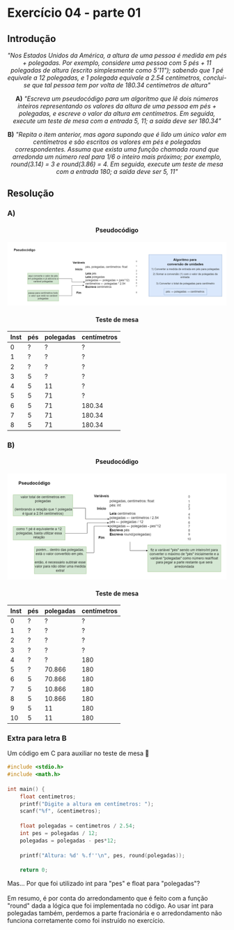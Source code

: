 # Exercício 04 - parte 01
  
## Introdução  
<div align="center">

_"Nos Estados Unidos da América, a altura de uma pessoa é medida em pés + polegadas. Por exemplo, considere uma pessoa com 5 pés + 11 polegadas de altura (escrito simplesmente como 5'11"); sabendo que 1 pé equivale a 12 polegadas, e 1 polegada equivale a 2.54 centímetros, conclui-se que tal pessoa tem por volta de 180.34 centímetros de altura"_

**A)** _"Escreva um pseudocódigo para um algoritmo que lê dois números inteiros representando os valores da altura de uma pessoa em pés + polegadas, e escreve o valor da altura em centímetros. Em seguida, execute um teste de mesa com a entrada 5, 11; a saída deve ser 180.34"_

**B)** _"Repita o item anterior, mas agora supondo que é lido um único valor em centímetros e são escritos os valores em pés e polegadas correspondentes. Assuma que exista uma função chamada round que arredonda um número real para 1/6 o inteiro mais próximo; por exemplo, round(3.14) = 3 e round(3.86) = 4. Em seguida, execute um teste de mesa com a entrada 180; a saída deve ser 5, 11"_

</div>

## Resolução

### A)

<div align="center">

#### Pseudocódigo

![](../../imagens/ex-04.png)

#### Teste de mesa

|Inst|pés|polegadas|centímetros|
----|----|----|----
|0|?|?|?|
|1|?|?|?|
|2|?|?|?|
|3|5|?|?|
|4|5|11|?|
|5|5|71|?|
|6|5|71|180.34|
|7|5|71|180.34|
|8|5|71|180.34|

</div>

### B)

<div align="center">

#### Pseudocódigo

![](../../imagens/ex-04.2.png)



#### Teste de mesa

|Inst|pés|polegadas|centímetros|
----|----|----|----
|0|?|?|?|
|1|?|?|?|
|2|?|?|?|
|3|?|?|?|
|4|?|?|180|
|5|?|70.866|180|
|6|5|70.866|180|
|7|5|10.866|180|
|8|5|10.866|180| 
|9|5|11|180|
|10|5|11|180|

</div>


### Extra para letra B

Um código em C para auxiliar no teste de mesa 🤗

```c
#include <stdio.h>
#include <math.h>

int main() {
    float centimetros;
    printf("Digite a altura em centímetros: ");
    scanf("%f", &centimetros);

    float polegadas = centimetros / 2.54;
    int pes = polegadas / 12;
    polegadas = polegadas - pes*12;

    printf("Altura: %d' %.f''\n", pes, round(polegadas));

    return 0;
```

Mas... Por que foi utilizado int para "pes" e float para "polegadas"? <br> <br>
Em resumo, é por conta do arredondamento que é feito com a função "round" dada a lógica que foi implementada no código. Ao usar int para polegadas também, perdemos a parte fracionária e o arredondamento não funciona corretamente como foi instruído no exercício.

